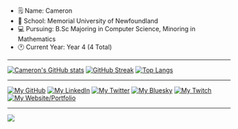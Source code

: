 - 🗒️ Name: Cameron
- 🌱 School: Memorial University of Newfoundland
- 💻 Pursuing: B.Sc Majoring in Computer Science, Minoring in Mathematics
- 🕐 Current Year: Year 4 (4 Total)

<hr>

[![Cameron's GitHub stats](https://github-readme-stats.vercel.app/api?username=cameronsquires&theme=midnight-purple&card_width=500&bg_color=45,020024,001786&show_icons=true)](https://github.com/anuraghazra/github-readme-stats)
[![GitHub Streak](https://streak-stats.demolab.com/?user=CameronSquires&card_width=500&theme=highcontrast)](https://git.io/streak-stats)
[![Top Langs](https://github-readme-stats.vercel.app/api/top-langs/?username=cameronsquires&layout=compact&langs_count=9&theme=dark&card_width=500&card_height=200)](https://github.com/anuraghazra/github-readme-stats)

<hr>

[![My GitHub](https://img.shields.io/badge/-GitHub-000000?logo=github&logoColor=white&style=flat&logoWidth=30)](https://github.com/CameronSquires)
[![My LinkedIn](https://img.shields.io/badge/-LinkedIn-white?logo=linkedin&logoColor=0A66C2&style=flat&logoWidth=30)](https://www.linkedin.com/in/cameron-squires-b393b2209/)
[![My Twitter](https://img.shields.io/badge/-X/Twitter-white?logo=X&logoColor=000000&style=flat&logoWidth=30)](https://twitter.com/CameronSquires_)
[![My Bluesky](https://img.shields.io/badge/-Bluesky-3686f7?style=flat&logo=icloud&logoColor=white)](https://bsky.app/profile/cameronsquires.bsky.social)
[![My Twitch](https://img.shields.io/badge/-Twitch-white?logo=twitch&logoColor=9146FF&style=flat&logoWidth=30)](https://www.twitch.tv/camsquires)
[![My Website/Portfolio](https://img.shields.io/badge/-Website/Portfolio-white?logo=html5&logoColor=#E34F26&style=flat&logoWidth=30)](https://cameronsquires.github.io)


<hr>

[![](https://visitcount.itsvg.in/api?id=CameronSquires&label=Profile%20Views&color=1&icon=5&pretty=false)](https://visitcount.itsvg.in)
